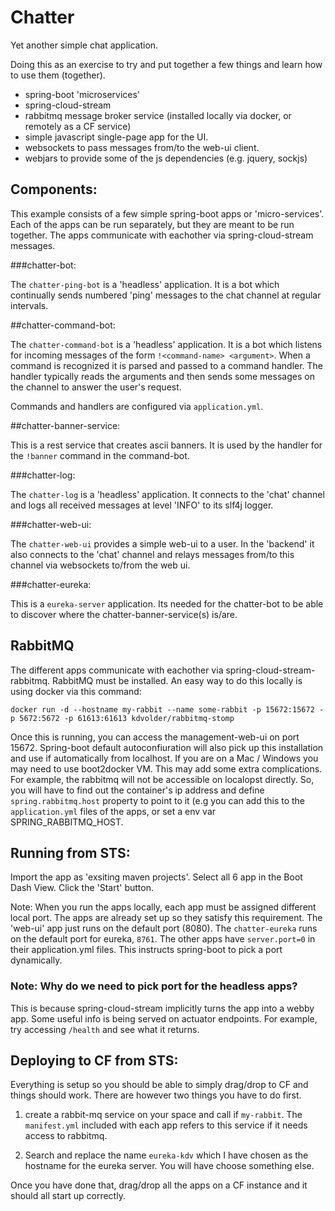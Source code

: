 Chatter
=======

Yet another simple chat application.

Doing this as an exercise to try and put together a few things and learn how to
use them (together).

 - spring-boot 'microservices'
 - spring-cloud-stream
 - rabbitmq message broker service (installed locally via docker, or remotely as a CF service)
 - simple javascript single-page app for the UI.
 - websockets to pass messages from/to the web-ui client.
 - webjars to provide some of the js dependencies (e.g. jquery, sockjs)
  
Components:
-----------

This example consists of a few simple spring-boot apps or 'micro-services'. Each of the
apps can be run separately, but they are meant to be run together. The apps communicate
with eachother via spring-cloud-stream messages.

###chatter-bot:

The `chatter-ping-bot` is a 'headless' application. It is a bot which continually sends
numbered 'ping' messages to the chat channel at regular intervals.

##chatter-command-bot:

The `chatter-command-bot` is a 'headless' application. It is a bot which listens for 
incoming messages of the form `!<command-name> <argument>`. When a command is recognized
it is parsed and passed to a command handler. The handler typically reads the arguments
and then sends some messages on the channel to answer the user's request.

Commands and handlers are configured via `application.yml`.

##chatter-banner-service:

This is a rest service that creates ascii banners. It is used by the handler for the `!banner` command
in the command-bot.

###chatter-log:

The `chatter-log` is a 'headless' application. It connects to the 'chat' channel 
and logs all received messages at level 'INFO' to its slf4j logger.

###chatter-web-ui:

The `chatter-web-ui` provides a simple web-ui to a user. In the 'backend' it 
also connects to the 'chat' channel and relays messages from/to this channel 
via websockets to/from the web ui.

###chatter-eureka:

This is a `eureka-server` application. Its needed for the chatter-bot to be able
to discover where the chatter-banner-service(s) is/are.

RabbitMQ
--------

The different apps communicate with eachother via spring-cloud-stream-rabbitmq. RabbitMQ must be installed.
An easy way to do this locally is using docker via this command:

    docker run -d --hostname my-rabbit --name some-rabbit -p 15672:15672 -p 5672:5672 -p 61613:61613 kdvolder/rabbitmq-stomp

Once this is running, you can access the management-web-ui on port 15672. Spring-boot default autoconfiuration will 
also pick up this installation and use if automatically from localhost. If you are on a Mac / Windows you may need 
to use boot2docker VM. This may add some extra complications. For example, the rabbitmq will not be accessible on localopst directly. So, you will have to  find out the container's ip address and define `spring.rabbitmq.host` property to point to it (e.g you can add this to the `application.yml` files of the apps, or set a env var SPRING_RABBITMQ_HOST.

Running from STS:
-----------------

Import the app as 'exsiting maven projects'. Select all 6 app in the Boot Dash View. Click the 'Start' button.

Note: When you run the apps locally, each app must be assigned different local
port.  The apps are already set up so they satisfy this requirement. The 'web-ui' app just runs on the default port (8080).
The `chatter-eureka` runs on the default port for eureka, `8761`. The other apps have `server.port=0` in their application.yml files. This instructs spring-boot to pick a port dynamically.

### Note: Why do we need to pick port for the headless apps? 

This is because spring-cloud-stream implicitly turns the app into a webby app. Some useful info is being served on actuator endpoints. For example, try accessing `/health` and see what it returns.

Deploying to CF from STS:
-------------------------

Everything is setup so you should be able to simply drag/drop to CF and things should work. There are however two things you
have to do first.

1) create a rabbit-mq service on your space and call if `my-rabbit`. The `manifest.yml` included with each app refers to this
service if it needs access to rabbitmq.

2) Search and replace the name `eureka-kdv` which I have chosen as the hostname for the eureka server. You will have choose
something else.

Once you have done that, drag/drop all the apps on a CF instance and it should all start up correctly.
 
